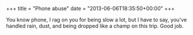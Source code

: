 +++
title = "Phone abuse"
date = "2013-06-06T18:35:50+00:00"
+++

You know phone, I rag on you for being slow a lot, but I have to say, you've handled rain, dust, and being dropped like a champ on this trip. Good job.
			